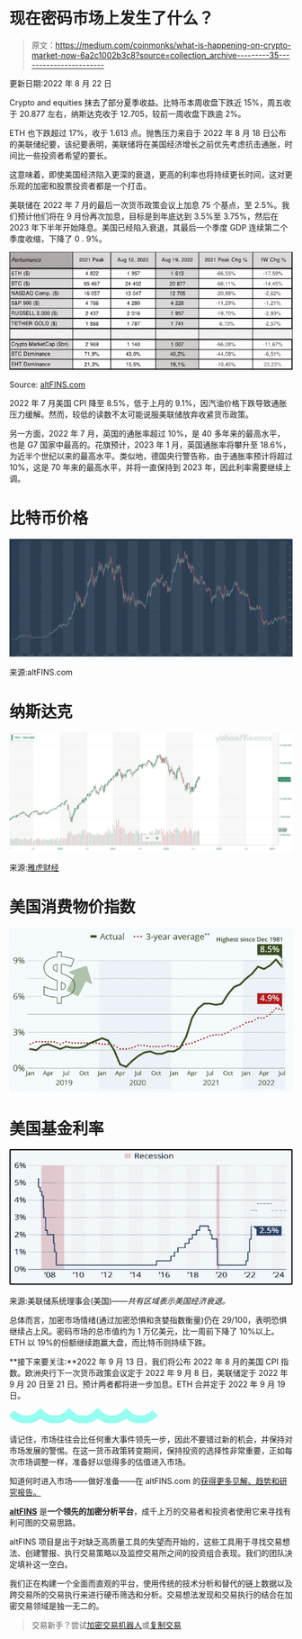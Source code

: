 # 现在密码市场上发生了什么？

> 原文：<https://medium.com/coinmonks/what-is-happening-on-crypto-market-now-6a2c1002b3c8?source=collection_archive---------35----------------------->

更新日期:2022 年 8 月 22 日

Crypto and equities 抹去了部分夏季收益。比特币本周收盘下跌近 15%，周五收于 20.877 左右，纳斯达克收于 12.705，较前一周收盘下跌逾 2%。

ETH 也下跌超过 17%，收于 1.613 点。抛售压力来自于 2022 年 8 月 18 日公布的美联储纪要，该纪要表明，美联储将在美国经济增长之前优先考虑抗击通胀，时间比一些投资者希望的要长。

这意味着，即使美国经济陷入更深的衰退，更高的利率也将持续更长时间，这对更乐观的加密和股票投资者都是一个打击。

美联储在 2022 年 7 月的最后一次货币政策会议上加息 75 个基点，至 2.5%。我们预计他们将在 9 月份再次加息，目标是到年底达到 3.5%至 3.75%，然后在 2023 年下半年开始降息。美国已经陷入衰退，其最后一个季度 GDP 连续第二个季度收缩，下降了 0 . 9%。

![](img/65fc60284d11bff561ac7d41af00bd2d.png)

Source: [altFINS.com](https://platform.altfins.com)

2022 年 7 月美国 CPI 降至 8.5%，低于上月的 9.1%，因汽油价格下跌导致通胀压力缓解。然而，较低的读数不太可能说服美联储放弃收紧货币政策。

另一方面，2022 年 7 月，英国的通胀率超过 10%，是 40 多年来的最高水平，也是 G7 国家中最高的。花旗预计，2023 年 1 月，英国通胀率将攀升至 18.6%，为近半个世纪以来的最高水平。类似地，德国央行警告称，由于通胀率预计将超过 10%，这是 70 年来的最高水平，并将一直保持到 2023 年，因此利率需要继续上调。

# 比特币价格

![](img/e14c63dfea63360daecdc86956722cc5.png)

来源:altFINS.com

# 纳斯达克

![](img/7474e63028d7d4bd351154ba63306a92.png)

来源:[雅虎财经](https://finance.yahoo.com/)

# 美国消费物价指数

![](img/e89e85c22ed1d686ea500f1cea789a87.png)

# 美国基金利率

![](img/e7f9dbdc7708c0f98888b6cd81dd7fa2.png)

来源:美联储系统理事会(美国)——*共有区域表示美国经济衰退。*

总体而言，加密市场情绪(通过加密恐惧和贪婪指数衡量)仍在 29/100，表明恐惧继续占上风。密码市场的总市值约为 1 万亿美元，比一周前下降了 10%以上。ETH 以 19%的份额继续跑赢大盘，而比特币则持续下跌。

**接下来要关注:**2022 年 9 月 13 日，我们将公布 2022 年 8 月的美国 CPI 指数。欧洲央行下一次货币政策会议定于 2022 年 9 月 8 日，美联储定于 2022 年 9 月 20 日至 21 日。预计两者都将进一步加息。ETH 合并定于 2022 年 9 月 19 日。

![](img/1e25a69077e3f8effa00bd1f5bfae2aa.png)

请记住，市场往往会比任何重大事件领先一步，因此不要错过新的机会，并保持对市场发展的警惕。在这一货币政策转变期间，保持投资的选择性非常重要，正如每次市场调整一样，准备好以低得多的估值进入市场。

知道何时进入市场——做好准备——在 altFINS.com 的[获得更多见解、趋势和研究报告。](https://altfins.com/)

[**altFINS**](https://altfins.com/) 是**一个领先的加密分析平台**，成千上万的交易者和投资者使用它来寻找有利可图的交易思路。

altFINS 项目是出于对缺乏高质量工具的失望而开始的，这些工具用于寻找交易想法、创建警报、执行交易策略以及监控交易所之间的投资组合表现。我们的团队决定填补这一空白。

我们正在构建一个全面而直观的平台，使用传统的技术分析和替代的链上数据以及跨交易所的交易执行来进行硬币筛选和分析。交易想法发现和交易执行的结合在加密交易领域是独一无二的。

> 交易新手？尝试[加密交易机器人](/coinmonks/crypto-trading-bot-c2ffce8acb2a)或[复制交易](/coinmonks/top-10-crypto-copy-trading-platforms-for-beginners-d0c37c7d698c)